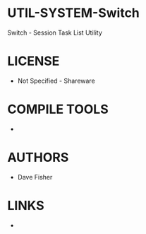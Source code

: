 UTIL-SYSTEM-Switch
==================

Switch - Session Task List Utility


LICENSE
===============
* Not Specified - Shareware

COMPILE TOOLS
===============
* 

AUTHORS
===============
* Dave Fisher 

LINKS
===============
* 
